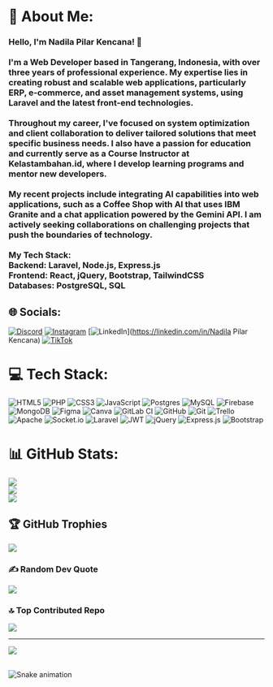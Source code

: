 # 💫 About Me:
### Hello, I'm Nadila Pilar Kencana! 👋<br><br>I'm a Web Developer based in Tangerang, Indonesia, with over three years of professional experience. My expertise lies in creating robust and scalable web applications, particularly ERP, e-commerce, and asset management systems, using **Laravel** and the latest front-end technologies.<br><br>Throughout my career, I've focused on system optimization and client collaboration to deliver tailored solutions that meet specific business needs. I also have a passion for education and currently serve as a **Course Instructor** at Kelastambahan.id, where I develop learning programs and mentor new developers.<br><br>My recent projects include integrating **AI capabilities** into web applications, such as a **Coffee Shop with AI** that uses **IBM Granite** and a chat application powered by the **Gemini API**. I am actively seeking collaborations on challenging projects that push the boundaries of technology.<br><br>**My Tech Stack:**<br>**Backend:** Laravel, Node.js, Express.js<br>**Frontend:** React, jQuery, Bootstrap, TailwindCSS<br>**Databases:** PostgreSQL, SQL


## 🌐 Socials:
[![Discord](https://img.shields.io/badge/Discord-%237289DA.svg?logo=discord&logoColor=white)](https://discord.gg/nadilakencana) [![Instagram](https://img.shields.io/badge/Instagram-%23E4405F.svg?logo=Instagram&logoColor=white)](https://instagram.com/nadilakencana) [![LinkedIn](https://img.shields.io/badge/LinkedIn-%230077B5.svg?logo=linkedin&logoColor=white)](https://linkedin.com/in/Nadila Pilar Kencana) [![TikTok](https://img.shields.io/badge/TikTok-%23000000.svg?logo=TikTok&logoColor=white)](https://tiktok.com/@kencana599) 

# 💻 Tech Stack:
![HTML5](https://img.shields.io/badge/html5-%23E34F26.svg?style=for-the-badge&logo=html5&logoColor=white) ![PHP](https://img.shields.io/badge/php-%23777BB4.svg?style=for-the-badge&logo=php&logoColor=white) ![CSS3](https://img.shields.io/badge/css3-%231572B6.svg?style=for-the-badge&logo=css3&logoColor=white) ![JavaScript](https://img.shields.io/badge/javascript-%23323330.svg?style=for-the-badge&logo=javascript&logoColor=%23F7DF1E) ![Postgres](https://img.shields.io/badge/postgres-%23316192.svg?style=for-the-badge&logo=postgresql&logoColor=white) ![MySQL](https://img.shields.io/badge/mysql-4479A1.svg?style=for-the-badge&logo=mysql&logoColor=white) ![Firebase](https://img.shields.io/badge/firebase-a08021?style=for-the-badge&logo=firebase&logoColor=ffcd34) ![MongoDB](https://img.shields.io/badge/MongoDB-%234ea94b.svg?style=for-the-badge&logo=mongodb&logoColor=white) ![Figma](https://img.shields.io/badge/figma-%23F24E1E.svg?style=for-the-badge&logo=figma&logoColor=white) ![Canva](https://img.shields.io/badge/Canva-%2300C4CC.svg?style=for-the-badge&logo=Canva&logoColor=white) ![GitLab CI](https://img.shields.io/badge/gitlab%20CI-%23181717.svg?style=for-the-badge&logo=gitlab&logoColor=white) ![GitHub](https://img.shields.io/badge/github-%23121011.svg?style=for-the-badge&logo=github&logoColor=white) ![Git](https://img.shields.io/badge/git-%23F05033.svg?style=for-the-badge&logo=git&logoColor=white) ![Trello](https://img.shields.io/badge/Trello-%23026AA7.svg?style=for-the-badge&logo=Trello&logoColor=white) ![Apache](https://img.shields.io/badge/apache-%23D42029.svg?style=for-the-badge&logo=apache&logoColor=white) ![Socket.io](https://img.shields.io/badge/Socket.io-black?style=for-the-badge&logo=socket.io&badgeColor=010101) ![Laravel](https://img.shields.io/badge/laravel-%23FF2D20.svg?style=for-the-badge&logo=laravel&logoColor=white) ![JWT](https://img.shields.io/badge/JWT-black?style=for-the-badge&logo=JSON%20web%20tokens) ![jQuery](https://img.shields.io/badge/jquery-%230769AD.svg?style=for-the-badge&logo=jquery&logoColor=white) ![Express.js](https://img.shields.io/badge/express.js-%23404d59.svg?style=for-the-badge&logo=express&logoColor=%2361DAFB) ![Bootstrap](https://img.shields.io/badge/bootstrap-%238511FA.svg?style=for-the-badge&logo=bootstrap&logoColor=white)
# 📊 GitHub Stats:
![](https://github-readme-stats.vercel.app/api?username=nadilakencana&theme=radical&hide_border=false&include_all_commits=false&count_private=false)<br/>
![](https://nirzak-streak-stats.vercel.app/?user=nadilakencana&theme=radical&hide_border=false)<br/>
![](https://github-readme-stats.vercel.app/api/top-langs/?username=nadilakencana&theme=radical&hide_border=false&include_all_commits=false&count_private=false&layout=compact)

## 🏆 GitHub Trophies
![](https://github-profile-trophy.vercel.app/?username=nadilakencana&theme=transparent&no-frame=false&no-bg=false&margin-w=4)

### ✍️ Random Dev Quote
![](https://quotes-github-readme.vercel.app/api?type=horizontal&theme=radical)

### 🔝 Top Contributed Repo
![](https://github-contributor-stats.vercel.app/api?username=nadilakencana&limit=5&theme=radical&combine_all_yearly_contributions=true)

---
[![](https://visitcount.itsvg.in/api?id=nadilakencana&icon=2&color=0)](https://visitcount.itsvg.in)

<br clear="both">

<img src="https://raw.githubusercontent.com/nadilakencana/nadilakencana/output/snake.svg" alt="Snake animation" />


<!-- Proudly created with GPRM ( https://gprm.itsvg.in ) -->
